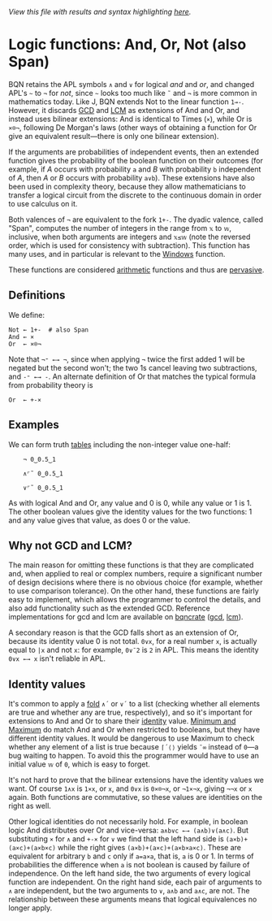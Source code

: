 *View this file with results and syntax highlighting [here](https://mlochbaum.github.io/BQN/doc/logic.html).*

# Logic functions: And, Or, Not (also Span)

BQN retains the APL symbols `∧` and `∨` for logical *and* and *or*, and changed APL's `~` to `¬` for *not*, since `~` looks too much like `˜` and `¬` is more common in mathematics today. Like J, BQN extends Not to the linear function `1⊸-`. However, it discards [GCD](https://aplwiki.com/wiki/GCD) and [LCM](https://aplwiki.com/wiki/LCM) as extensions of And and Or, and instead uses bilinear extensions: And is identical to Times (`×`), while Or is `×⌾¬`, following De Morgan's laws (other ways of obtaining a function for Or give an equivalent result—there is only one bilinear extension).

If the arguments are probabilities of independent events, then an extended function gives the probability of the boolean function on their outcomes (for example, if *A* occurs with probability `a` and *B* with probability `b` independent of *A*, then *A* or *B* occurs with probability `a∨b`). These extensions have also been used in complexity theory, because they allow mathematicians to transfer a logical circuit from the discrete to the continuous domain in order to use calculus on it.

Both valences of `¬` are equivalent to the fork `1+-`. The dyadic valence, called "Span", computes the number of integers in the range from `𝕩` to `𝕨`, inclusive, when both arguments are integers and `𝕩≤𝕨` (note the reversed order, which is used for consistency with subtraction). This function has many uses, and in particular is relevant to the [Windows](windows.md) function.

These functions are considered [arithmetic](arithmetic.md) functions and thus are [pervasive](arithmetic.md#pervasion).

## Definitions

We define:

    Not ← 1+-  # also Span
    And ← ×
    Or  ← ×⌾¬

Note that `¬⁼ ←→ ¬`, since when applying `¬` twice the first added 1 will be negated but the second won't; the two 1s cancel leaving two subtractions, and `-⁼ ←→ -`. An alternate definition of Or that matches the typical formula from probability theory is

    Or  ← +-×

## Examples

We can form truth [tables](map.md#table) including the non-integer value one-half:

        ¬ 0‿0.5‿1

        ∧⌜˜ 0‿0.5‿1

        ∨⌜˜ 0‿0.5‿1

As with logical And and Or, any value and 0 is 0, while any value or 1 is 1. The other boolean values give the identity values for the two functions: 1 and any value gives that value, as does 0 or the value.

## Why not GCD and LCM?

The main reason for omitting these functions is that they are complicated and, when applied to real or complex numbers, require a significant number of design decisions where there is no obvious choice (for example, whether to use comparison tolerance). On the other hand, these functions are fairly easy to implement, which allows the programmer to control the details, and also add functionality such as the extended GCD. Reference implementations for gcd and lcm are available on [bqncrate](https://mlochbaum.github.io/bqncrate) ([gcd](https://mlochbaum.github.io/bqncrate/?q=gcd), [lcm](https://mlochbaum.github.io/bqncrate/?q=lcm)).

A secondary reason is that the GCD falls short as an extension of Or, because its identity value 0 is not total. `0∨x`, for a real number `x`, is actually equal to `|x` and not `x`: for example, `0∨¯2` is `2` in APL. This means the identity `0∨x ←→ x` isn't reliable in APL.

## Identity values

It's common to apply a [fold](fold.md) `∧´` or `∨´` to a list (checking whether all elements are true and whether any are true, respectively), and so it's important for extensions to And and Or to share their [identity](fold.md#identity-values) value. [Minimum and Maximum](arithmetic.md#additional-arithmetic) do match And and Or when restricted to booleans, but they have different identity values. It would be dangerous to use Maximum to check whether any element of a list is true because `⌈´⟨⟩` yields `¯∞` instead of `0`—a bug waiting to happen. To avoid this the programmer would have to use an initial value `𝕨` of `0`, which is easy to forget.

It's not hard to prove that the bilinear extensions have the identity values we want. Of course `1∧x` is `1×x`, or `x`, and `0∨x` is `0×⌾¬x`, or `¬1×¬x`, giving `¬¬x` or `x` again. Both functions are commutative, so these values are identities on the right as well.

Other logical identities do not necessarily hold. For example, in boolean logic And distributes over Or and vice-versa: `a∧b∨c ←→ (a∧b)∨(a∧c)`. But substituting `×` for `∧` and `+-×` for `∨` we find that the left hand side is `(a×b)+(a×c)+(a×b×c)` while the right gives `(a×b)+(a×c)+(a×b×a×c)`. These are equivalent for arbitrary `b` and `c` only if `a=a×a`, that is, `a` is 0 or 1. In terms of probabilities the difference when `a` is not boolean is caused by failure of independence. On the left hand side, the two arguments of every logical function are independent. On the right hand side, each pair of arguments to `∧` are independent, but the two arguments to `∨`, `a∧b` and `a∧c`, are not. The relationship between these arguments means that logical equivalences no longer apply.

